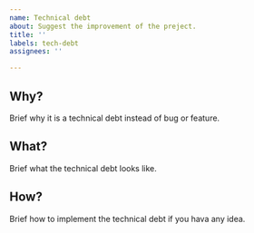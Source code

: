 ```yaml
---
name: Technical debt
about: Suggest the improvement of the preject.
title: ''
labels: tech-debt
assignees: ''

---
```


<!--
  Please fill out each section below, otherwise, your issue will be closed.

  Before opening a new issue, please search existing issues:  https://github.com/yuxiang660/little-bee-blog/issues
-->

## Why?

Brief why it is a technical debt instead of bug or feature.

## What?

Brief what the technical debt looks like.

## How?

Brief how to implement the technical debt if you hava any idea.
